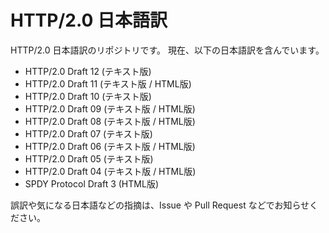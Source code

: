 HTTP/2.0 日本語訳
================

HTTP/2.0 日本語訳のリポジトリです。
現在、以下の日本語訳を含んでいます。

* HTTP/2.0 Draft 12 (テキスト版)
* HTTP/2.0 Draft 11 (テキスト版 / HTML版)
* HTTP/2.0 Draft 10 (テキスト版)
* HTTP/2.0 Draft 09 (テキスト版 / HTML版)
* HTTP/2.0 Draft 08 (テキスト版 / HTML版)
* HTTP/2.0 Draft 07 (テキスト版)
* HTTP/2.0 Draft 06 (テキスト版 / HTML版)
* HTTP/2.0 Draft 05 (テキスト版)
* HTTP/2.0 Draft 04 (テキスト版 / HTML版)
* SPDY Protocol Draft 3 (HTML版)

誤訳や気になる日本語などの指摘は、Issue や Pull Request などでお知らせください。
